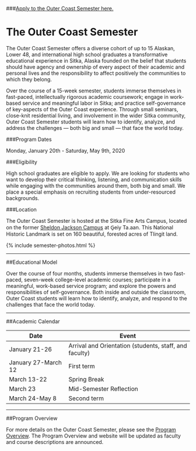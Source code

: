 ###[Apply to the Outer Coast Semester here.](https://fs29.formsite.com/Gd7elL/9c7cr766ap/index.html)



# The Outer Coast Semester

The Outer Coast Semester offers a diverse cohort of up to 15 Alaskan, Lower 48, and international high school graduates a transformative educational experience in Sitka, Alaska founded on the belief that students should have agency and ownership of every aspect of their academic and personal lives and the responsibility to affect positively the communities to which they belong.

Over the course of a 15-week semester, students immerse themselves in fast-paced, intellectually rigorous academic coursework; engage in work-based service and meaningful labor in Sitka; and practice self-governance of key-aspects of the Outer Coast experience. Through small seminars, close-knit residential living, and involvement in the wider Sitka community, Outer Coast Semester students will learn how to identify, analyze, and address the challenges — both big and small — that face the world today.

###Program Dates

Monday, January 20th - Saturday, May 9th, 2020

###Eligibility

High school graduates are eligible to apply. We are looking for students  who want to develop their critical thinking, listening, and communication skills while engaging with the communities around them, both big and small. We place a special emphasis on recruiting students from under-resourced backgrounds. 

###Location

The Outer Coast Semester is hosted at the Sitka Fine Arts Campus, located on the former [Sheldon Jackson Campus](https://en.wikipedia.org/wiki/Sheldon_Jackson_College) at G̱eiy Ta.aan. This National Historic Landmark is set on 160 beautiful, forested acres of Tlingit land. 

<!-- This inserts the student images -->
{% include semester-photos.html %}

***

##Educational Model

Over the course of four months, students immerse themselves in two fast-paced, seven-week college-level academic courses; participate in a meaningful, work-based service program; and explore the powers and responsibilities of self-governance. Both inside and outside the classroom, Outer Coast students will learn how to identify, analyze, and respond to the challenges that face the world today.

***

##Academic Calendar

| Date          | Event      |
| ------------- | ------------- |
| January 21-26 | Arrival and Orientation (students, staff, and faculty)  |
| January 27-March 12  | First term |
| March 13-22  | Spring Break |
| March 23  | Mid-Semester Reflection  |
| March 24-May 8  | Second term  |

***

##Program Overview

For more details on the Outer Coast Semester, please see the [Program Overview](https://docs.google.com/document/d/1tiCeEszHdGNpEdUcHjIt4MPacUsCDLBUoYpcmlXlrd4/edit). The Program Overview and website will be updated as faculty and course descriptions are announced.

